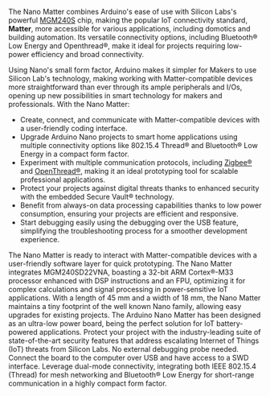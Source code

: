 <FeatureDescription>

The Nano Matter combines Arduino's ease of use with Silicon Labs's powerful [MGM240S](https://www.silabs.com/documents/public/data-sheets/mgm240s-datasheet.pdf) chip, making the popular IoT connectivity standard, **Matter**, more accessible for various applications, including domotics and building automation. Its versatile connectivity options, including Bluetooth® Low Energy and Openthread®, make it ideal for projects requiring low-power efficiency and broad connectivity.

Using Nano's small form factor, Arduino makes it simpler for Makers to use Silicon Lab's technology, making working with Matter-compatible devices more straightforward than ever through its ample peripherals and I/Os, opening up new possibilities in smart technology for makers and professionals. With the Nano Matter:

- Create, connect, and communicate with Matter-compatible devices with a user-friendly coding interface.
- Upgrade Arduino Nano projects to smart home applications using multiple connectivity options like 802.15.4 Thread® and Bluetooth® Low Energy in a compact form factor.
- Experiment with multiple communication protocols, including [Zigbee®](https://csa-iot.org/all-solutions/zigbee/) and [OpenThread®](https://openthread.io/), making it an ideal prototyping tool for scalable professional applications.
- Protect your projects against digital threats thanks to enhanced security with the embedded Secure Vault® technology.
- Benefit from always-on data processing capabilities thanks to low power consumption, ensuring your projects are efficient and responsive.
- Start debugging easily using the debugging over the USB feature, simplifying the troubleshooting process for a smoother development experience.

</FeatureDescription>

<FeatureList>
  <Feature title="Matter Ready" image="core">
    The Nano Matter is ready to interact with Matter-compatible devices with a user-friendly software layer for quick prototyping.
  </Feature>

  <Feature title="MGM240SD22VNA 32-bit ARM Cortex®-M33" image="mcu">
    The Nano Matter integrates MGM240SD22VNA, boasting a 32-bit ARM Cortex®-M33 processor enhanced with DSP instructions and an FPU, optimizing it for complex calculations and signal processing in power-sensitive IoT applications.
    <FeatureWrapper>
      <FeatureLink title="Datasheet" url="https://www.silabs.com/documents/public/data-sheets/mgm240s-datasheet.pdf" download blank/>
    </FeatureWrapper>
  </Feature>

  <Feature title="Tiny footprint" image="nano-form-factor">
    With a length of 45 mm and a width of 18 mm, the Nano Matter maintains a tiny footprint of the well known Nano family, allowing easy upgrades for existing projects.
  </Feature>

  <Feature title="Low power consumption" image="power">
    The Arduino Nano Matter has been designed as an ultra-low power board, being the perfect solution for IoT battery-powered applications.
  </Feature>

  <Feature title="Secure Vault® technology enabled" image="crypto-chip">
    Protect your project with the industry-leading suite of state-of-the-art security features that address escalating Internet of Things (IoT) threats from Silicon Labs.
  </Feature>

  <Feature title="Debugging over USB" image="usb">
    No external debugging probe needed. Connect the board to the computer over USB and have access to a SWD interface. 
  </Feature>

  <Feature title="Multiprotocol connectivity" image="wifi-bluetooth">
    Leverage dual-mode connectivity, integrating both IEEE 802.15.4 (Thread) for mesh networking and Bluetooth® Low Energy for short-range communication in a highly compact form factor.
  </Feature>
</FeatureList>
